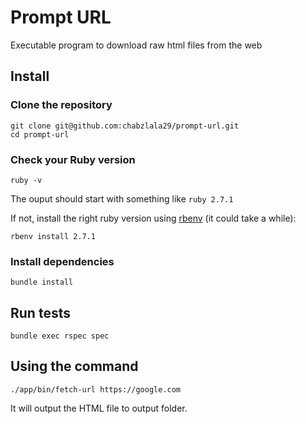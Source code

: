 # Prompt URL

Executable program to download raw html files from the web

## Install

### Clone the repository

```shell
git clone git@github.com:chabzlala29/prompt-url.git
cd prompt-url
```

### Check your Ruby version

```shell
ruby -v
```

The ouput should start with something like `ruby 2.7.1`

If not, install the right ruby version using [rbenv](https://github.com/rbenv/rbenv) (it could take a while):

```shell
rbenv install 2.7.1
```

### Install dependencies

```shell
bundle install
```

## Run tests

```shell
bundle exec rspec spec
```

## Using the command

```shell
./app/bin/fetch-url https://google.com
```

It will output the HTML file to output folder.

